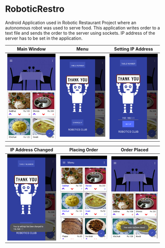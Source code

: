 # RoboticRestro
Android Application used in Robotic Restaurant Project where an autonomous robot was used to serve food. This application writes order to a text file and sends the order to the server using sockets. IP address of the server has to be set in the application.


 Main Window               |  Menu 	               | Setting IP Address
:-------------------------:|:-------------------------:|:-------------------------:
<img src="https://github.com/Sandeep-777/RoboticRestaurant/blob/master/sample_images/main.png" width="256">  |  <img src="https://github.com/Sandeep-777/RoboticRestaurant/blob/master/sample_images/menu.png" width="256"> | <img src="https://github.com/Sandeep-777/RoboticRestaurant/blob/master/sample_images/ip.png" width="256">

 IP Address Changed        |  Placing Order	       | Order Placed
:-------------------------:|:-------------------------:|:-------------------------:
<img src="https://github.com/Sandeep-777/RoboticRestaurant/blob/master/sample_images/set_ip.png" width="256">  |  <img src="https://github.com/Sandeep-777/RoboticRestaurant/blob/master/sample_images/order.png" width="256"> | <img src="https://github.com/Sandeep-777/RoboticRestaurant/blob/master/sample_images/order_placed.png" width="256">

